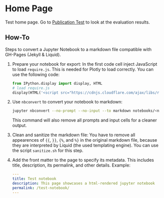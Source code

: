 # Home Page

Test home page.
Go to [Publication Test](./Publication-Test.html) to look at the evaluation results.

## How-To

Steps to convert a Jupyter Notebook to a markdown file compatible with GH-Pages (Jekyll & Liquid).

1. Prepare your notebook for export:
   In the first code cell inject JavaScript to load `require.js`.
   This is needed for Plotly to load correctly.
   You can use the following code:

   ```python
   from IPython.display import display, HTML
   # load require.js
   display(HTML('<script src="https://cdnjs.cloudflare.com/ajax/libs/require.js/2.1.10/require.min.js"></script>'))
   ```

2. Use `nbconvert` to convert your notebook to markdown:

   ```bash
   jupyter nbconvert --no-prompt --no-input --to markdown notebooks/<notebook>.ipynb
   ```

   This command will also remove all prompts and input cells for a cleaner output.

3. Clean and sanitize the markdown file:
   You have to remove all appearences of `{{`, `}}`, `{%`, and `%}` in the original markdown file, because they are
   interpreted by Liquid (the used templating engine).
   You can use the script `sanitize.sh` for this step.

4. Add the front matter to the page to specify its metadata.
   This includes title, description, its permalink, and other details.
   Example:

   ```yaml
   ---
   title: Test notebook
   description: This page showcases a html-rendered jupyter notebook
   permalink: /test-notebook/
   ---
   ```
